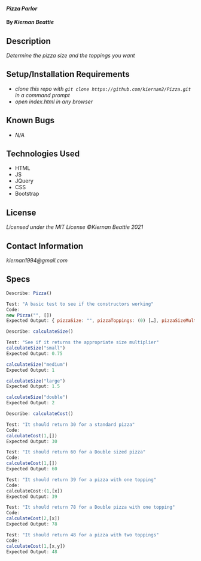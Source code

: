 #### _Pizza Parlor_

#### By _**Kiernan Beattie**_

## Description

_Determine the pizza size and the toppings you want_

## Setup/Installation Requirements

* _clone this repo with `git clone https://github.com/kiernan2/Pizza.git` in a command prompt_
* _open index.html in any browser_

## Known Bugs

* _N/A_

## Technologies Used

* HTML
* JS
* JQuery
* CSS
* Bootstrap

## License

_Licensed under the MIT License_
_©Kiernan Beattie 2021_

## Contact Information

_kiernan1994@gmail.com_

## Specs
```js
Describe: Pizza()

Test: "A basic test to see if the constructors working"
Code:
new Pizza("", [])
Expected Output: { pizzaSize: "", pizzaToppings: (0) […], pizzaSizeMultiplier: 0, pizzaCost: 0 }

Describe: calculateSize()

Test: "See if it returns the appropriate size multiplier"
calculateSize("small")
Expected Output: 0.75

calculateSize("medium")
Expected Output: 1

calculateSize("large")
Expected Output: 1.5

calculateSize("double")
Expected Output: 2

Describe: calculateCost()

Test: "It should return 30 for a standard pizza"
Code:
calculateCost(1,[])
Expected Output: 30

Test: "It should return 60 for a Double sized pizza"
Code:
calculateCost(1,[])
Expected Output: 60

Test: "It should return 39 for a pizza with one topping"
Code:
calculateCost:(1,[x])
Expected Output: 39

Test: "It should return 78 for a Double pizza with one topping"
Code:
calculateCost(2,[x])
Expected Output: 78

Test: "It should return 48 for a pizza with two toppings"
Code:
calculateCost(1,[x,y])
Expected Output: 48
```
